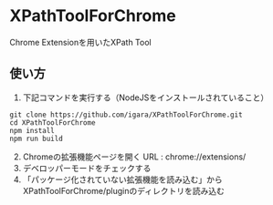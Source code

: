 # XPathToolForChrome
  
Chrome Extensionを用いたXPath Tool
  
## 使い方
  
1. 下記コマンドを実行する（NodeJSをインストールされていること）
```
git clone https://github.com/igara/XPathToolForChrome.git
cd XPathToolForChrome
npm install
npm run build
```
2. Chromeの拡張機能ページを開く
URL : chrome://extensions/
3. デベロッパーモードをチェックする
4. 「パッケージ化されていない拡張機能を読み込む」からXPathToolForChrome/pluginのディレクトリを読み込む